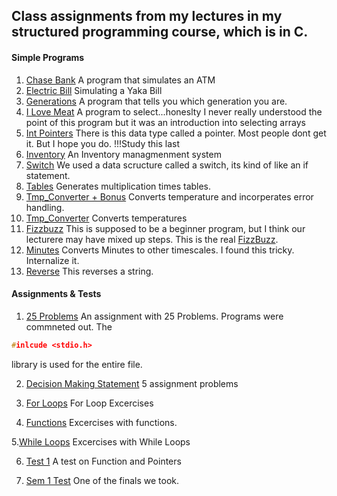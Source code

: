 ## Class assignments from my lectures in my structured programming course, which is in C.

#### Simple Programs
1. [Chase Bank](https://github.com/anzonathan/UCU-BSCS/blob/main/Year%201/Sem%201/C/Chase%20Bank.c) A program that simulates an ATM
2. [Electric Bill](https://github.com/anzonathan/UCU-BSCS/blob/main/Year%201/Sem%201/C/Electric%20Bill.c) Simulating a Yaka Bill
3. [Generations](https://github.com/anzonathan/UCU-BSCS/blob/main/Year%201/Sem%201/C/Generations.c) A program that tells you which generation you are.
4. [I Love Meat](https://github.com/anzonathan/UCU-BSCS/blob/main/Year%201/Sem%201/C/I%20love%20Meat.c) A program to select...honeslty I never really understood the point of this program but it was an introduction into selecting arrays
5. [Int Pointers](https://github.com/anzonathan/UCU-BSCS/blob/main/Year%201/Sem%201/C/Int%20Pointers.c) There is this data type called a pointer. Most people dont get it. But I hope you do. !!!Study this last
6. [Inventory](https://github.com/anzonathan/UCU-BSCS/blob/main/Year%201/Sem%201/C/Inventory.c) An Inventory managmenment system
7. [Switch](https://github.com/anzonathan/UCU-BSCS/blob/main/Year%201/Sem%201/C/Switch.c) We used a data scructure called a switch, its kind of like an if statement.
8. [Tables](https://github.com/anzonathan/UCU-BSCS/blob/main/Year%201/Sem%201/C/Tables.c) Generates multiplication times tables.
9. [Tmp_Converter + Bonus](https://github.com/anzonathan/UCU-BSCS/blob/main/Year%201/Sem%201/C/Tmp_Converter%20%2B%20Bonus%20.c) Converts temperature and incorperates error handling.
10. [Tmp_Converter](https://github.com/anzonathan/UCU-BSCS/blob/main/Year%201/Sem%201/C/Tmp_Converter%20%2B%20Bonus%20.c) Converts temperatures
11. [Fizzbuzz](https://github.com/anzonathan/UCU-BSCS/blob/main/Year%201/Sem%201/C/fizzbuzz.c) This is supposed to be a beginner program, but I think our lecturere may have mixed up steps. This is the real [FizzBuzz](https://en.wikipedia.org/wiki/Fizz_buzz).
12. [Minutes](https://github.com/anzonathan/UCU-BSCS/blob/main/Year%201/Sem%201/C/minutes.c) Converts Minutes to other timescales. I found this tricky. Internalize it.
13. [Reverse](https://github.com/anzonathan/UCU-BSCS/blob/main/Year%201/Sem%201/C/reverse.c) This reverses a string.


#### Assignments & Tests
1. [25 Problems](https://github.com/anzonathan/UCU-BSCS/blob/main/Year%201/Sem%201/C/25%20Problems.c) An assignment with 25 Problems. Programs were commneted out. 
The 
```c
#inlcude <stdio.h>
```
library is used for the entire file.

2. [Decision Making Statement](https://github.com/anzonathan/UCU-BSCS/blob/main/Year%201/Sem%201/C/Decsion%20Making%20Statements.c) 5 assignment problems

3. [For Loops](https://github.com/anzonathan/UCU-BSCS/blob/main/Year%201/Sem%201/C/Decsion%20Making%20Statements.c) For Loop Excercises

4. [Functions](https://github.com/anzonathan/UCU-BSCS/blob/main/Year%201/Sem%201/C/Functions.c) Excercises with functions.

5.[While Loops](https://github.com/anzonathan/UCU-BSCS/blob/main/Year%201/Sem%201/C/While%20Loops%20-1.c) Excercises with While Loops 

6. [Test 1](https://github.com/anzonathan/UCU-BSCS/tree/main/Year%201/Sem%201/C/Test%20on%20Functions%20and%20Pointers) A test on Function and Pointers

7. [Sem 1 Test](https://github.com/anzonathan/UCU-BSCS/tree/main/Year%201/Sem%201/C/Year%201%20Sem%201%20Test) One of the finals we took. 


   

